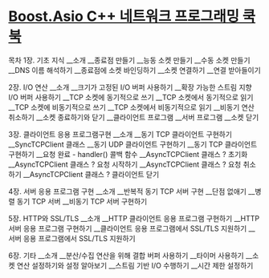 # [Boost.Asio C++ 네트워크 프로그래밍 쿡북](http://www.kyobobook.co.kr/product/detailViewKor.laf?ejkGb=KOR&mallGb=KOR&barcode=9788960779921&orderClick=LAG&Kc=)

목차
1장. 기초 지식
__소개
__종료점 만들기
__능동 소켓 만들기
__수동 소켓 만들기
__DNS 이름 해석하기
__종료점에 소켓 바인딩하기
__소켓 연결하기
__연결 받아들이기

2장. I/O 연산
__소개
__크기가 고정된 I/O 버퍼 사용하기
__확장 가능한 스트림 지향 I/O 버퍼 사용하기
__TCP 소켓에 동기적으로 쓰기
__TCP 소켓에서 동기적으로 읽기
__TCP 소켓에 비동기적으로 쓰기
__TCP 소켓에서 비동기적으로 읽기
__비동기 연산 취소하기
__소켓 종료하기와 닫기
__클라이언트 프로그램
__서버 프로그램
__소켓 닫기

3장. 클라이언트 응용 프로그램구현
__소개
__동기 TCP 클라이언트 구현하기
__SyncTCPClient 클래스
__동기 UDP 클라이언트 구현하기
__동기 TCP 클라이언트 구현하기
__요청 완료 - handler() 콜백 함수
__AsyncTCPClient 클래스 ? 초기화
__AsyncTCPClient 클래스 ? 요청 시작하기
__AsyncTCPClient 클래스 ? 요청 취소하기
__AsyncTCPClient 클래스 ? 클라이언트 닫기

4장. 서버 응용 프로그램 구현
__소개
__반복적 동기 TCP 서버 구현
__단점 없애기
__병렬 동기 TCP 서버
__비동기 TCP 서버 구현하기

5장. HTTP와 SSL/TLS
__소개
__HTTP 클라이언트 응용 프로그램 구현하기
__HTTP 서버 응용 프로그램 구현하기
__클라이언트 응용 프로그램에서 SSL/TLS 지원하기
__서버 응용 프로그램에서 SSL/TLS 지원하기

6장. 기타
__소개
__분산/수집 연산을 위해 결합 버퍼 사용하기
__타이머 사용하기
__소켓 연산 설정하기와 설정 알아보기
__스트림 기반 I/O 수행하기
__시간 제한 설정하기
